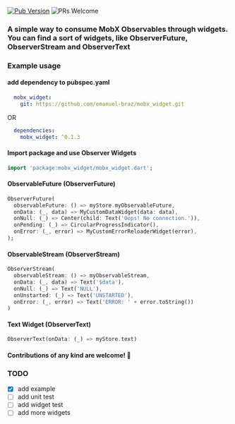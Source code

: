 [![Pub Version](https://img.shields.io/pub/v/mobx_widget?color=%2302569B&label=pub&logo=flutter)](https://pub.dev/packages/mobx_widget) ![PRs Welcome](https://img.shields.io/badge/PRs-welcome-brightgreen.svg)

### A simple way to consume MobX Observables through widgets. You can find a sort of widgets, like ObserverFuture, ObserverStream and ObserverText


### Example usage

#### add dependency to pubspec.yaml
```yaml
  mobx_widget:
    git: https://github.com/emanuel-braz/mobx_widget.git
```
 OR
```yaml
  dependencies:
    mobx_widget: ^0.1.3
```

#### Import package and use Observer Widgets
```dart
import 'package:mobx_widget/mobx_widget.dart';
```

#### ObservableFuture (ObserverFuture)
```dart
ObserverFuture(
  observableFuture: () => myStore.myObservableFuture,
  onData: (_, data) => MyCustomDataWidget(data: data),
  onNull: (_) => Center(child: Text('Oops! No connection.')),
  onPending: (_) => CircularProgressIndicator(),
  onError: (_, error) => MyCustomErrorReloaderWidget(error),
);
```

#### ObservableStream (ObserverStream)
```dart
ObserverStream(
  observableStream: () => myObservableStream,
  onData: (_, data) => Text('$data'),
  onNull: (_) => Text('NULL'),
  onUnstarted: (_) => Text('UNSTARTED'),
  onError: (_, error) => Text('ERROR: ' + error.toString())
)
```

#### Text Widget (ObserverText)
```dart
ObserverText(onData: (_) => myStore.text)
```

#### Contributions of any kind are welcome! 👾

### TODO
- [x] add example
- [ ] add unit test
- [ ] add widget test
- [ ] add more widgets
